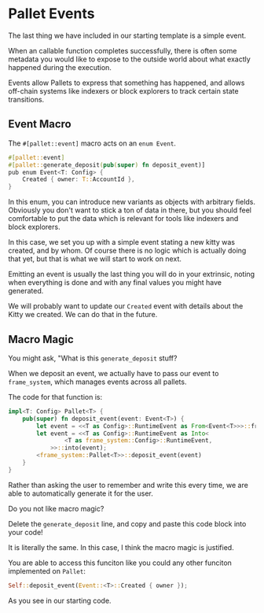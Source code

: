 # Pallet Events

The last thing we have included in our starting template is a simple event.

When an callable function completes successfully, there is often some metadata you would like to expose to the outside world about what exactly happened during the execution.

Events allow Pallets to express that something has happened, and allows off-chain systems like indexers or block explorers to track certain state transitions.

## Event Macro

The `#[pallet::event]` macro acts on an `enum Event`.

```rust
#[pallet::event]
#[pallet::generate_deposit(pub(super) fn deposit_event)]
pub enum Event<T: Config> {
	Created { owner: T::AccountId },
}
```

In this enum, you can introduce new variants as objects with arbitrary fields. Obviously you don't want to stick a ton of data in there, but you should feel comfortable to put the data which is relevant for tools like indexers and block explorers.

In this case, we set you up with a simple event stating a new kitty was created, and by whom. Of course there is no logic which is actually doing that yet, but that is what we will start to work on next.

Emitting an event is usually the last thing you will do in your extrinsic, noting when everything is done and with any final values you might have generated.

We will probably want to update our `Created` event with details about the Kitty we created. We can do that in the future.

## Macro Magic

You might ask, "What is this `generate_deposit` stuff?

When we deposit an event, we actually have to pass our event to `frame_system`, which manages events across all pallets.

The code for that function is:

```rust
impl<T: Config> Pallet<T> {
	pub(super) fn deposit_event(event: Event<T>) {
		let event = <<T as Config>::RuntimeEvent as From<Event<T>>>::from(event);
		let event = <<T as Config>::RuntimeEvent as Into<
				<T as frame_system::Config>::RuntimeEvent,
			>>::into(event);
		<frame_system::Pallet<T>>::deposit_event(event)
	}
}
```

Rather than asking the user to remember and write this every time, we are able to automatically generate it for the user.

Do you not like macro magic?

Delete the `generate_deposit` line, and copy and paste this code block into your code!

It is literally the same. In this case, I think the macro magic is justified.

You are able to access this funciton like you could any other funciton implemented on `Pallet`:

```rust
Self::deposit_event(Event::<T>::Created { owner });
```

As you see in our starting code.
